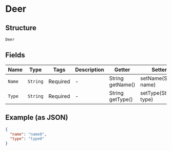 
# Deer

## Structure

`Deer`

## Fields

| Name | Type | Tags | Description | Getter | Setter |
|  --- | --- | --- | --- | --- | --- |
| `Name` | `String` | Required | - | String getName() | setName(String name) |
| `Type` | `String` | Required | - | String getType() | setType(String type) |

## Example (as JSON)

```json
{
  "name": "name0",
  "type": "type0"
}
```

